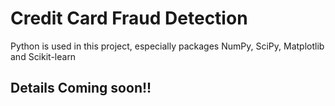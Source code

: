 # Credit Card Fraud Detection
Python is used in this project, especially packages NumPy, SciPy, Matplotlib and Scikit-learn
## Details Coming soon!!
